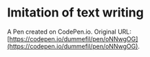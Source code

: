# Imitation of text writing

A Pen created on CodePen.io. Original URL: [https://codepen.io/dummefil/pen/oNNwgOG](https://codepen.io/dummefil/pen/oNNwgOG).


